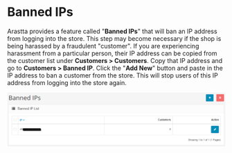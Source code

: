 Banned IPs
==========

Arastta provides a feature called "**Banned IPs**" that will ban an IP address from logging into the store. This step may become necessary if the shop is being harassed by a fraudulent "customer". If you are experiencing harassment from a particular person, their IP address can be copied from the customer list under **Customers > Customers**. Copy that IP address and go to **Customers > Banned IP**. Click the "**Add New**" button and paste in the IP address to ban a customer from the store. This will stop users of this IP address from logging into the store again.

![banned IPs](_images/banned-ips.png)
